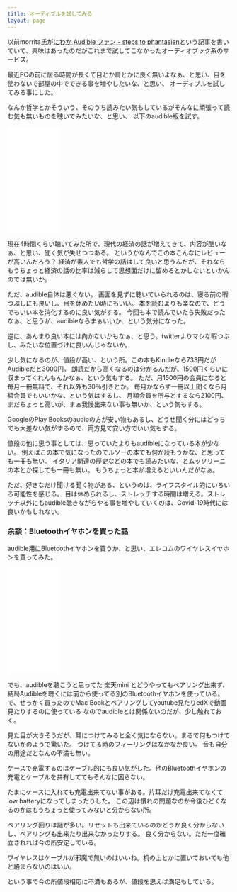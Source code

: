 ```yaml
---
title: オーディブルを試してみる
layout: page
---
```

以前morrita氏が[にわか Audible ファン - steps to phantasien](https://anemone.dodgson.org/2015/09/13/like-an-audible-listener/)という記事を書いていて、興味はあったのだがこれまで試してこなかったオーディオブック系のサービス。

最近PCの前に居る時間が長くて目とか肩とかに良く無いよなぁ、と思い、目を使わないで部屋の中でできる事を増やしたいな、と思い、
オーディブルを試してみる事にした。

なんか哲学とかそういう、そのうち読みたい気もしているがそんなに頑張って読む気も無いものを聴いてみたいな、と思い、
以下のaudible版を試す。

<iframe style="width:120px;height:240px;" marginwidth="0" marginheight="0" scrolling="no" frameborder="0" src="//rcm-fe.amazon-adsystem.com/e/cm?lt1=_blank&bc1=000000&IS2=1&bg1=FFFFFF&fc1=000000&lc1=0000FF&t=karino203-22&language=ja_JP&o=9&p=8&l=as4&m=amazon&f=ifr&ref=as_ss_li_til&asins=B01JA1LEZO&linkId=80885a84fc12cb6fd2182bda4ca3bd16"></iframe>

現在4時間くらい聴いてみた所で、現代の経済の話が増えてきて、内容が酷いなぁ、と思い、聞く気が失せつつある。
というかなんでこの本こんなにレビューが高いんだろう？
経済が素人でも哲学の話はして良いと思うんだが、それならもうちょっと経済の話の比率は減らして思想面だけに留めるとかしないといかんのでは無いか。

ただ、audible自体は悪くない。
画面を見ずに聴いていられるのは、寝る前の暇つぶしにも良いし、目を休めたい時にもいい。
本を読むよりも楽なので、どうでもいい本を消化するのに良い気がする。
今回も本で読んでいたら失敗だったなぁ、と思うが、audibleならまぁいいか、という気分になった。

逆に、あんまり良い本には向かないかもなぁ、と思う。twitterよりマシな暇つぶし、みたいな位置づけに良いんじゃないか。

少し気になるのが、値段が高い、という所。この本もKindleなら733円だがAudibleだと3000円。
朗読だから高くなるのは分かるんだが、1500円くらいに収まってくれんもんかなぁ、という気もする。
ただ、月1500円の会員になると毎月一冊無料で、それ以外も30％引きとか。
毎月かならず一冊以上聞くなら月額会員でもいいかな、という気はするし、
月額会員を所与とするなら2100円、まだちょっと高いが、まぁ我慢出来ない事も無いか、という気もする。

GoogleのPlay Booksのaudioの方が安い物もあるし、どうせ聞く分にはどっちでも大差ない気がするので、両方見て安い方でいい気もする。

値段の他に思う事としては、思っていたよりもaudibleになっている本が少ない。
例えばこの本で気になったのでルソーの本でも何か読もうかな、と思っても一冊も無い。
イタリア関連の歴史などの本でも読みたいな、とムッソリーニの本とか探しても一冊も無い。
もうちょっと本が増えるといいんだがなぁ。

ただ、好きなだけ聞ける聞く物がある、というのは、ライフスタイル的にいろいろ可能性を感じる。
目は休められるし、ストレッチする時間は増える。ストレッチ以外にもaudible聴きながらやる事を増やしていくのは、Covid-19時代には良いかもしれない。

### 余談：Bluetoothイヤホンを買った話

audible用にBluetoothイヤホンを買うか、と思い、エレコムのワイヤレスイヤホンを買ってみた。

<iframe style="width:120px;height:240px;" marginwidth="0" marginheight="0" scrolling="no" frameborder="0" src="//rcm-fe.amazon-adsystem.com/e/cm?lt1=_blank&bc1=000000&IS2=1&bg1=FFFFFF&fc1=000000&lc1=0000FF&t=karino203-22&language=ja_JP&o=9&p=8&l=as4&m=amazon&f=ifr&ref=as_ss_li_til&asins=B08LPKVPJ3&linkId=0495c08ee16e7ba9f305386a3936d3b2"></iframe>

でも、audibleを聴こうと思ってた 楽天mini とどうやってもペアリング出来ず、結局Audibleを聴くには前から使ってる別のBluetoothイヤホンを使っている。
で、せっかく買ったのでMac Bookとペアリングしてyoutube見たりedXで動画見たりするのに使っている
なのでaudibleとは関係ないのだが、少し触れておく。

見た目が大きそうだが、耳につけてみると全く気にならない。まるで何もつけてないかのようで驚いた。
つけてる時のフィーリングはなかなか良い。
音も自分の用途だとなんの不満も無い。

ケースで充電するのはケーブル的にも良い気がした。他のBluetoothイヤホンの充電とケーブルを共有しててもそんなに困らない。

たまにケースに入れても充電出来てない事がある。片耳だけ充電出来てなくてlow batteryになってしまったりした。
この辺は慣れの問題なのか今後ひどくなるのかはもうちょっと使ってみないと分からない所。

ペアリング回りは謎が多い。リセットも出来ているのかどうか良く分からないし、ペアリングも出来たり出来なかったりする。
良く分からない。ただ一度確立されれば今の所安定している。

ワイヤレスはケーブルが邪魔で無いのはいいね。机の上とかに置いておいても他と絡まらないのはいい。

という事で今の所値段相応に不満もあるが、値段を思えば満足もしている。